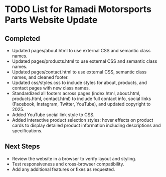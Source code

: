# TODO List for Ramadi Motorsports Parts Website Update

## Completed
- Updated pages/about.html to use external CSS and semantic class names.
- Updated pages/products.html to use external CSS and semantic class names.
- Updated pages/contact.html to use external CSS, semantic class names, and cleaned footer.
- Updated css/styles.css to include styles for about, products, and contact pages with new class names.
- Standardized all footers across pages (index.html, about.html, products.html, contact.html) to include full contact info, social links (Facebook, Instagram, Twitter, YouTube), and updated copyright to 2025.
- Added YouTube social link style to CSS.
- Added interactive product selection styles: hover effects on product cards to display detailed product information including descriptions and specifications.

## Next Steps
- Review the website in a browser to verify layout and styling.
- Test responsiveness and cross-browser compatibility.
- Add any additional features or fixes as requested.
